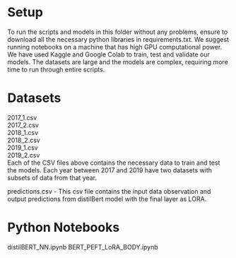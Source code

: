 # Setup
To run the scripts and models in this folder without any problems, ensure to download all the necessary python libraries in requirements.txt. We suggest running notebooks on a machine that has high GPU computational power. We have used Kaggle and Google Colab to train, test and validate our models. The datasets are large and the models are complex, requiring more time to run through entire scripts.

# Datasets
2017_1.csv \
2017_2.csv \
2018_1.csv \
2018_2.csv \
2019_1.csv \
2019_2.csv \
Each of the CSV files above contains the necessary data to train and test the models. Each year between 2017 and 2019 have two datasets with subsets of data from that year.

predictions.csv - This csv file contains the input data observation and output predictions from distilBert model with the final layer as LORA.

# Python Notebooks
distilBERT_NN.ipynb
BERT_PEFT_LoRA_BODY.ipynb
